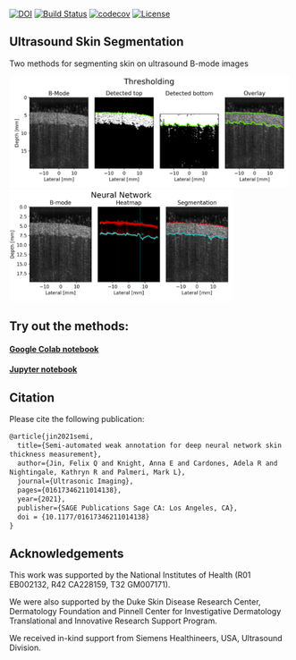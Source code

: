 [![DOI](https://zenodo.org/badge/228273905.svg)](https://zenodo.org/badge/latestdoi/228273905)
[![Build Status](https://travis-ci.org/fqjin/skin-segmentation.svg?branch=master)](https://travis-ci.org/fqjin/skin-segmentation)
[![codecov](https://codecov.io/gh/fqjin/skin-segmentation/branch/master/graph/badge.svg)](https://codecov.io/gh/fqjin/skin-segmentation)
[![License](https://img.shields.io/badge/License-Apache%202.0-blue.svg)](https://opensource.org/licenses/Apache-2.0)

## Ultrasound Skin Segmentation
Two methods for segmenting skin on ultrasound B-mode images

<p>
<img src="./imgs/threshold.png" width="500" height="200">
<img src="./imgs/network.png" width="400" height="200">
</p>

## Try out the methods:
#### [Google Colab notebook](https://colab.research.google.com/drive/1LucoMbMLKTz-mhcLrTGTWd_7D6peyqV7)
#### [Jupyter notebook](Example.ipynb)

## Citation
Please cite the following publication:
```
@article{jin2021semi,
  title={Semi-automated weak annotation for deep neural network skin thickness measurement},
  author={Jin, Felix Q and Knight, Anna E and Cardones, Adela R and Nightingale, Kathryn R and Palmeri, Mark L},
  journal={Ultrasonic Imaging},
  pages={01617346211014138},
  year={2021},
  publisher={SAGE Publications Sage CA: Los Angeles, CA},
  doi = {10.1177/01617346211014138}
}
```

## Acknowledgements
This work was supported by the National Institutes of Health (R01 EB002132, R42 CA228159, T32 GM007171).

We were also supported by the Duke Skin Disease Research Center, Dermatology Foundation and Pinnell Center for Investigative Dermatology Translational and Innovative Research Support Program.

We received in-kind support from Siemens Healthineers, USA, Ultrasound Division.
